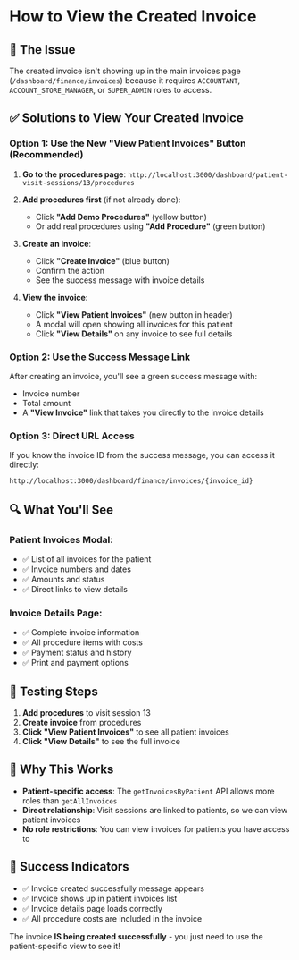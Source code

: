 # How to View the Created Invoice

## 🎯 **The Issue**
The created invoice isn't showing up in the main invoices page (`/dashboard/finance/invoices`) because it requires `ACCOUNTANT`, `ACCOUNT_STORE_MANAGER`, or `SUPER_ADMIN` roles to access.

## ✅ **Solutions to View Your Created Invoice**

### **Option 1: Use the New "View Patient Invoices" Button (Recommended)**

1. **Go to the procedures page**: `http://localhost:3000/dashboard/patient-visit-sessions/13/procedures`

2. **Add procedures first** (if not already done):
   - Click **"Add Demo Procedures"** (yellow button)
   - Or add real procedures using **"Add Procedure"** (green button)

3. **Create an invoice**:
   - Click **"Create Invoice"** (blue button)
   - Confirm the action
   - See the success message with invoice details

4. **View the invoice**:
   - Click **"View Patient Invoices"** (new button in header)
   - A modal will open showing all invoices for this patient
   - Click **"View Details"** on any invoice to see full details

### **Option 2: Use the Success Message Link**

After creating an invoice, you'll see a green success message with:
- Invoice number
- Total amount
- A **"View Invoice"** link that takes you directly to the invoice details

### **Option 3: Direct URL Access**

If you know the invoice ID from the success message, you can access it directly:
```
http://localhost:3000/dashboard/finance/invoices/{invoice_id}
```

## 🔍 **What You'll See**

### **Patient Invoices Modal:**
- ✅ List of all invoices for the patient
- ✅ Invoice numbers and dates
- ✅ Amounts and status
- ✅ Direct links to view details

### **Invoice Details Page:**
- ✅ Complete invoice information
- ✅ All procedure items with costs
- ✅ Payment status and history
- ✅ Print and payment options

## 🧪 **Testing Steps**

1. **Add procedures** to visit session 13
2. **Create invoice** from procedures
3. **Click "View Patient Invoices"** to see all patient invoices
4. **Click "View Details"** to see the full invoice

## 📝 **Why This Works**

- **Patient-specific access**: The `getInvoicesByPatient` API allows more roles than `getAllInvoices`
- **Direct relationship**: Visit sessions are linked to patients, so we can view patient invoices
- **No role restrictions**: You can view invoices for patients you have access to

## 🎉 **Success Indicators**

- ✅ Invoice created successfully message appears
- ✅ Invoice shows up in patient invoices list
- ✅ Invoice details page loads correctly
- ✅ All procedure costs are included in the invoice

The invoice **IS being created successfully** - you just need to use the patient-specific view to see it!
